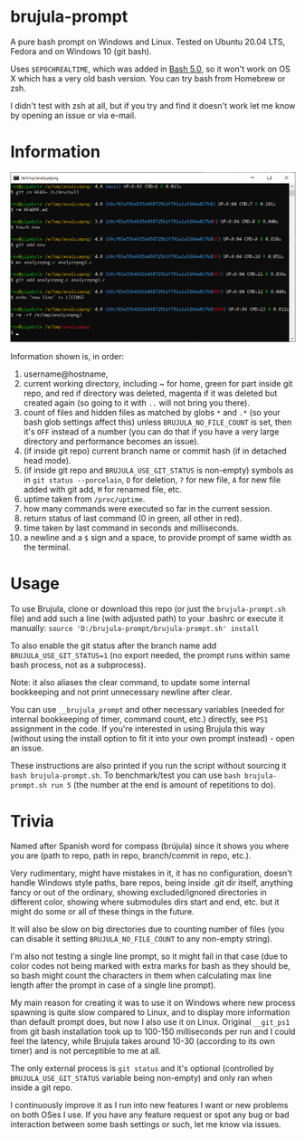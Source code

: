 # brujula-prompt

A pure bash prompt on Windows and Linux. Tested on Ubuntu 20.04 LTS, Fedora and on Windows 10 (git bash).

Uses `$EPOCHREALTIME`, which was added in [Bash 5.0](https://lists.gnu.org/archive/html/info-gnu/2019-01/msg00010.html),
so it won't work on OS X which has a very old bash version. You can try bash from Homebrew or zsh.

I didn't test with zsh at all, but if you try and find it doesn't work let me know by opening an issue or via e-mail.


# Information

![screenshot1](screenshot1.png)

Information shown is, in order:
1. username@hostname,
1. current working directory, including ~ for home, green for part inside git repo, and red if directory was deleted, magenta if it was deleted but created again (so going to it with `..` will not bring you there).
1. count of files and hidden files as matched by globs `*` and `.*` (so your bash glob settings affect this) unless `BRUJULA_NO_FILE_COUNT` is set, then it's `OFF` instead of a number (you can do that if you have a very large directory and performance becomes an issue).
1. (if inside git repo) current branch name or commit hash (if in detached head mode).
1. (if inside git repo and `BRUJULA_USE_GIT_STATUS` is non-empty) symbols as in `git status --porcelain`, `D` for deletion, `?` for new file, `A` for new file added with git add, `M` for renamed file, etc.
1. uptime taken from `/proc/uptime`.
1. how many commands were executed so far in the current session.
1. return status of last command (0 in green, all other in red).
1. time taken by last command in seconds and milliseconds.
1. a newline and a `$` sign and a space, to provide prompt of same width as the terminal.


# Usage

To use Brujula, clone or download this repo (or just the `brujula-prompt.sh` file) and add such a line (with adjusted path) to your .bashrc or execute it manually: `source 'D:/brujula-prompt/brujula-prompt.sh' install`

To also enable the git status after the branch name add `BRUJULA_USE_GIT_STATUS=1` (no export needed, the prompt runs within same bash process, not as a subprocess).

Note: it also aliases the clear command, to update some internal bookkeeping and not print unnecessary newline after clear.

You can use `__brujula_prompt` and other necessary variables (needed for internal bookkeeping of timer, command count, etc.) directly, see `PS1` assignment in the code.
If you're interested in using Brujula this way (without using the install option to fit it into your own prompt instead) - open an issue.

These instructions are also printed if you run the script without sourcing it `bash brujula-prompt.sh`. To benchmark/test you can use `bash brujula-prompt.sh run 5` (the number at the end is amount of repetitions to do).


# Trivia

Named after Spanish word for compass (brújula) since it shows you where you are (path to repo, path in repo, branch/commit in repo, etc.).

Very rudimentary, might have mistakes in it, it has no configuration, doesn't
handle Windows style paths, bare repos, being inside .git dir itself, anything
fancy or out of the ordinary, showing excluded/ignored
directories in different color, showing where submodules dirs start and end,
etc. but it might do some or all of these things in the future.

It will also be slow on big directories due to counting number of files (you can disable it setting `BRUJULA_NO_FILE_COUNT` to any non-empty string).

I'm also not testing a single line prompt, so it might fail in that case (due to color codes not being marked with extra marks for bash as they should be, so bash might count the characters in them when calculating max line length after the prompt in case of a single line prompt).

My main reason for creating it was to use it on Windows where new process spawning is quite slow compared to Linux,
and to display more information than default prompt does, but now I also use it on Linux. Original `__git_ps1` from
git bash installation took up to 100-150 milliseconds per run and I could feel the latency, while Brujula takes around
10-30 (according to its own timer) and is not perceptible to me at all.

The only external process is `git status` and it's optional (controlled by `BRUJULA_USE_GIT_STATUS`
variable being non-empty) and only ran when inside a git repo.

I continuously improve it as I run into new features I want or new problems on both OSes I use. If you have any
feature request or spot any bug or bad interaction between some bash settings or such, let me know via issues.
